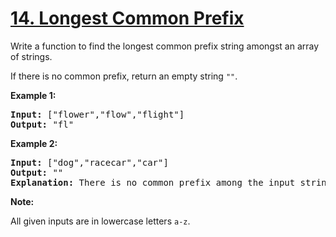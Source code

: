 <h1 class="title__20p2"><a href="/problems/longest-common-prefix/">14. Longest Common Prefix</a></h1>

<div><p>Write a function to find the longest common prefix string amongst an array of strings.</p>

<p>If there is no common prefix, return an empty string <code>""</code>.</p>

<p><strong>Example 1:</strong></p>

<pre><strong>Input: </strong>["flower","flow","flight"]
<strong>Output:</strong> "fl"
</pre>

<p><strong>Example 2:</strong></p>

<pre><strong>Input: </strong>["dog","racecar","car"]
<strong>Output:</strong> ""
<strong>Explanation:</strong> There is no common prefix among the input strings.
</pre>

<p><strong>Note:</strong></p>

<p>All given inputs are in lowercase letters <code>a-z</code>.</p>
</div>